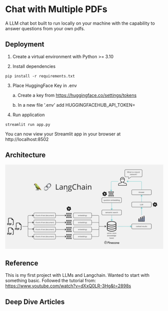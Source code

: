 # Chat with Multiple PDFs

A LLM chat bot built to run locally on your machine with the capability to answer questions from your own pdfs. 

## Deployment

1. Create a virtual environment with Python >= 3.10

2. Install dependencies
```
pip install -r requirements.txt
```

3. Place HuggingFace Key in .env

   a. Create a key from https://huggingface.co/settings/tokens

   b. In a new file '.env' add HUGGINGFACEHUB_API_TOKEN=<token>

4. Run application
```
streamlit run app.py
```

You can now view your Streamlit app in your browser at http://localhost:8502

## Architecture

![Architecture](architecture.png)

## Reference

This is my first project with LLMs and Langchain. Wanted to start with something basic. Followed the tutorial from: https://www.youtube.com/watch?v=dXxQ0LR-3Hg&t=2898s

## Deep Dive Articles
